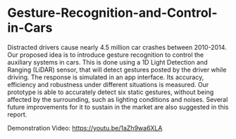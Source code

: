 # Gesture-Recognition-and-Control-in-Cars

Distracted drivers cause nearly 4.5 million car crashes between 2010-2014. Our proposed idea is to introduce gesture recognition to control the auxiliary systems in cars. This is done using a 1D Light Detection and Ranging (LiDAR) sensor, that will detect gestures posted by the driver while driving. The response is simulated in an app interface. Its accuracy, efficiency and robustness under different situations is measured. Our prototype is able to accurately detect six static gestures, without being affected by the surrounding, such as lighting conditions and noises. Several future improvements for it to sustain in the market are also suggested in this report.

Demonstration Video: https://youtu.be/1aZh9wa6XLA
